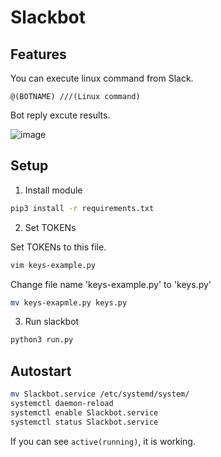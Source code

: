 # Slackbot

## Features

You can execute linux command from Slack.

```
@(BOTNAME) ///(Linux command)
```
Bot reply excute results.

![image](https://user-images.githubusercontent.com/44022415/78248900-6dd46880-7528-11ea-9ad3-2cd53adad85e.png)

## Setup

1. Install module

```sh
pip3 install -r requirements.txt
```

2. Set TOKENs

Set TOKENs to this file.

```sh
vim keys-example.py
```

Change file name 'keys-example.py' to 'keys.py'

```sh
mv keys-exapmle.py keys.py
```

3. Run slackbot

```sh
python3 run.py
```


## Autostart

```sh
mv Slackbot.service /etc/systemd/system/
systemctl daemon-reload
systemctl enable Slackbot.service
systemctl status Slackbot.service
```

If you can see `active(running)`, it is working.
